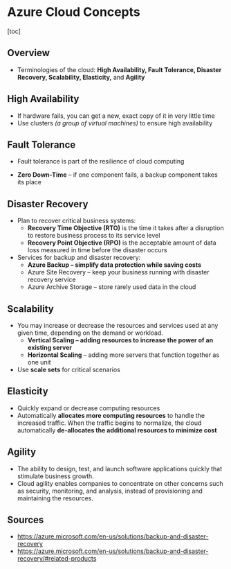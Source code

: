 # Azure Cloud Concepts

[toc]

## Overview

- Terminologies of the cloud: **High Availability, Fault Tolerance, Disaster Recovery, Scalability, Elasticity,** and **Agility**

## High Availability

- If hardware fails, you can get a new, exact copy of it in very little time
- Use clusters *(a group of virtual machines)* to ensure high availability

## Fault Tolerance

- Fault tolerance is part of the resilience of cloud computing

- **Zero Down-Time** – if one component fails, a backup component takes its place

## Disaster Recovery
- Plan to recover critical business systems:
  - **Recovery Time Objective (RTO)** is the time it takes after a disruption to restore business process to its service level
  - **Recovery Point Objective (RPO)** is the acceptable amount of data loss measured in time before the disaster occurs
- Services for backup and disaster recovery:
  - **Azure Backup – simplify data protection while saving costs**
  - Azure Site Recovery – keep your business running with disaster recovery service
  - Azure Archive Storage – store rarely used data in the cloud

## Scalability

- You may increase or decrease the resources and services used at any given time, depending on the demand or workload.
  - **Vertical Scaling – adding resources to increase the power of an existing server**
  - **Horizontal Scaling** – adding more servers that function together as one unit
- Use **scale sets** for critical scenarios

## Elasticity

- Quickly expand or decrease computing resources
- Automatically **allocates more computing resources** to handle the increased traffic. When the traffic begins to normalize, the cloud automatically **de-allocates the additional resources to minimize cost**

## Agility

- The ability to design, test, and launch software applications quickly that stimulate business growth.
- Cloud agility enables companies to concentrate on other  concerns such as security, monitoring, and analysis, instead of  provisioning and maintaining the resources.

## Sources

- https://azure.microsoft.com/en-us/solutions/backup-and-disaster-recovery
- https://azure.microsoft.com/en-us/solutions/backup-and-disaster-recovery/#related-products